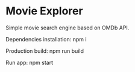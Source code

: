 # Movie Explorer

Simple movie search engine based on OMDb API.

Dependencies installation:
npm i

Production build:
npm run build 

Run app:
npm start
